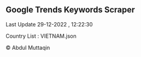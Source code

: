 

## Google Trends Keywords Scraper 
 
Last Update 29-12-2022 , 12:22:30

Country List :
VIETNAM.json



© Abdul Muttaqin 
